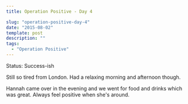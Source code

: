 ```yaml
---
title: Operation Positive - Day 4

slug: "operation-positive-day-4"
date: "2015-08-02"
template: post
description: ""
tags:
  - "Operation Positive"
---
```

Status: Success-ish

Still so tired from London. Had a relaxing morning and afternoon though.

Hannah came over in the evening and we went for food and drinks which was great. Always feel positive when she's around.
